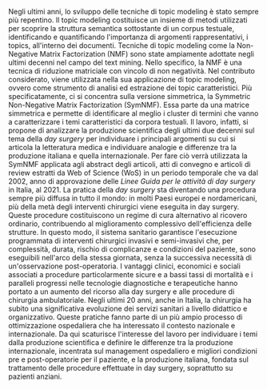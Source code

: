 Negli ultimi anni, lo sviluppo delle tecniche di topic modeling è stato sempre più repentino. Il topic modeling costituisce un insieme di metodi utilizzati per scoprire la struttura semantica sottostante di un corpus testuale, identificando e quantificando l'importanza di argomenti rappresentativi, i topics, all'interno dei documenti. Tecniche di topic modeling come la Non-Negative Matrix Factorization (NMF) sono state ampiamente adottate negli ultimi decenni nel campo del text mining. Nello specifico, la NMF è una tecnica di riduzione matriciale con vincolo di non negatività. Nel contributo considerato, viene utilizzata nella sua applicazione di topic modeling, ovvero come strumento di analisi ed estrazione dei topic caratteristici. Più specificatamente, ci si concentra sulla versione simmetrica, la Symmetric Non-Negative Matrix Factorization (SymNMF). Essa parte da una matrice simmetrica e permette di identificare al meglio i cluster di termini che vanno a caratterizzare i temi caratteristici da corpora testuali. Il lavoro, infatti, si propone di analizzare la produzione scientifica degli ultimi due decenni sul tema della *day surgery* per individuare i principali argomenti su cui si articola la letteratura medica e individuare analogie e differenze tra la produzione italiana e quella internazionale. Per fare ciò verrà utilizzata la SymNMF applicata agli abstract degli articoli, atti di convegno e articoli di review estratti da Web of Science (WoS) in un periodo temporale che va dal 2002, anno di approvazione delle *Linee Guida per le attività di day surgery* in Italia, al 2021. La pratica della *day surgery* sta diventando una procedura sempre più diffusa in tutto il mondo: in molti Paesi europei e nordamericani, più della metà degli interventi chirurgici viene eseguita in day surgery. Queste procedure costituiscono un regime di cura alternativo al ricovero ordinario, contribuendo al miglioramento complessivo dell'efficienza delle
strutture. In questo modo, il sistema sanitario garantisce l'esecuzione programmata di interventi chirurgici invasivi e semi-invasivi che, per complessità, durata, rischio di complicanze e condizioni
del paziente, sono eseguibili nell'arco della stessa giornata, senza la successiva necessità di un'osservazione post-operatoria. I vantaggi clinici, economici e sociali associati a procedure
particolarmente sicure e a bassi tassi di mortalità e i paralleli progressi nelle tecnologie diagnostiche
e terapeutiche hanno portato a un aumento del ricorso alla day surgery e alle procedure di chirurgia
ambulatoriale. Negli ultimi 20 anni, anche in Italia, la chirurgia ha subito una significativa evoluzione dei servizi sanitari a livello didattico e organizzativo. Queste pratiche fanno parte di un più ampio processo di ottimizzazione ospedaliera che ha interessato il contesto nazionale e internazionale. Da qui scaturisce l'interesse del lavoro per individuare i temi dalla produzione scientifica e definire le differenze tra la produzione internazionale, incentrata sul management ospedaliero e migliori condizioni pre e post-operatorie per il paziente, e la produzione italiana, fondata sul trattamento delle procedure effettuate in day surgery, soprattutto su pazienti anziani.